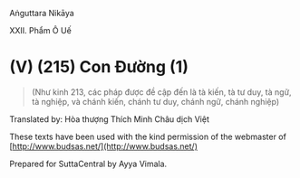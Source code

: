 Aṅguttara Nikāya

XXII. Phẩm Ô Uế

# (V) (215) Con Ðường (1)

> (Như kinh 213, các pháp được đề cập đến là tà kiến, tà tư duy, tà ngữ, tà nghiệp, và chánh kiến, chánh tư duy, chánh ngữ, chánh nghiệp)

Translated by: Hòa thượng Thích Minh Châu dịch Việt

These texts have been used with the kind permission of the webmaster of [http://www.budsas.net/](http://www.budsas.net/)

Prepared for SuttaCentral by Ayya Vimala.